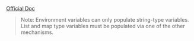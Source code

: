 
[Official Doc](https://learn.hashicorp.com/terraform/getting-started/variables#from-environment-variables)

> Note: Environment variables can only populate string-type variables. List and map type variables must be populated via one of the other mechanisms.